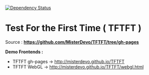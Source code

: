 
[![Dependency Status](https://david-dm.org/misterdevo/TFTFT.svg)](https://david-dm.org/misterdevo/TFTFT)

# Test For the First Time ( TFTFT )

Source :     **https://github.com/MisterDevo/TFTFT/tree/gh-pages**

**Demo Frontends :**

* TFTFT gh-pages -> http://misterdevo.github.io/TFTFT  
* TFTFT WebGL -> http://misterdevo.github.io/TFTFT/webgl.html
